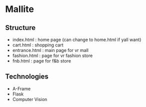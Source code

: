 # Mallite

## Structure
- index.html : home page (can change to home.html if yall want)
- cart.html : shopping cart
- entrance.html : main page for vr mall
- fashion.html : page for vr fashion store
- fnb.html : page for f&b store

## Technologies
- A-Frame
- Flask
- Computer Vision